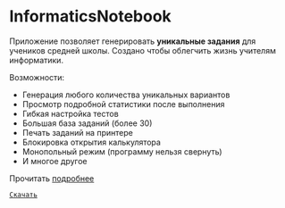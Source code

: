 # InformaticsNotebook

Приложение позволяет генерировать **уникальные задания** для учеников средней школы. Создано чтобы облегчить жизнь учителям информатики.

Возможности:
* Генерация любого количества уникальных вариантов
* Просмотр подробной статистики после выполнения
* Гибкая настройка тестов
* Большая база заданий (более 30)
* Печать заданий на принтере
* Блокировка открытия калькулятора
* Монопольный режим (программу нельзя свернуть)
* И многое другое

Прочитать [подробнее](https://diademoff.github.io/InformaticsNotebook/)

[`Скачать`](https://github.com/diademoff/InformaticsNotebook/raw/master/MyNotebook/Build/MyNotebook.exe)
